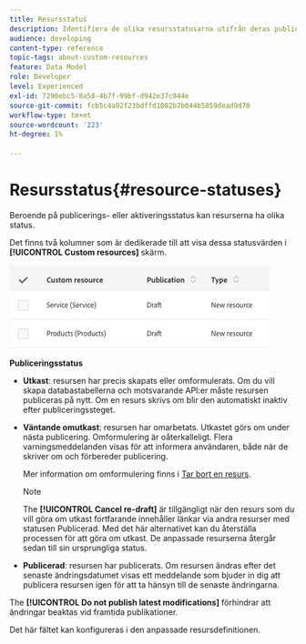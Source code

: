 ```yaml
---
title: Resursstatus
description: Identifiera de olika resursstatusarna utifrån deras publiceringstillstånd.
audience: developing
content-type: reference
topic-tags: about-custom-resources
feature: Data Model
role: Developer
level: Experienced
exl-id: 7290ebc5-8a58-4b7f-99bf-d942e37c944e
source-git-commit: fcb5c4a92f23bdffd1082b7b044b5859dead9d70
workflow-type: tm+mt
source-wordcount: '223'
ht-degree: 1%

---
```


# Resursstatus{#resource-statuses}

Beroende på publicerings- eller aktiveringsstatus kan resurserna ha olika status.

Det finns två kolumner som är dedikerade till att visa dessa statusvärden i **[!UICONTROL Custom resources]** skärm.

![](assets/schema_colonne_1.png)

**Publiceringsstatus**

* **Utkast**: resursen har precis skapats eller omformulerats. Om du vill skapa databastabellerna och motsvarande API:er måste resursen publiceras på nytt. Om en resurs skrivs om blir den automatiskt inaktiv efter publiceringssteget.
* **Väntande omutkast**: resursen har omarbetats. Utkastet görs om under nästa publicering. Omformulering är oåterkalleligt. Flera varningsmeddelanden visas för att informera användaren, både när de skriver om och förbereder publicering.

   Mer information om omformulering finns i [Tar bort en resurs](../../developing/using/deleting-a-resource.md).

   >[!NOTE]
   >
   >The **[!UICONTROL Cancel re-draft]** är tillgängligt när den resurs som du vill göra om utkast fortfarande innehåller länkar via andra resurser med statusen Publicerad. Med det här alternativet kan du återställa processen för att göra om utkast. De anpassade resurserna återgår sedan till sin ursprungliga status.

* **Publicerad**: resursen har publicerats. Om resursen ändras efter det senaste ändringsdatumet visas ett meddelande som bjuder in dig att publicera resursen igen för att ta hänsyn till de senaste ändringarna.

The **[!UICONTROL Do not publish latest modifications]** förhindrar att ändringar beaktas vid framtida publikationer.

Det här fältet kan konfigureras i den anpassade resursdefinitionen.
